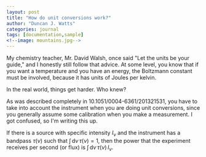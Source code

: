 ```yaml
---
layout: post
title: "How do unit conversions work?"
author: "Duncan J. Watts"
categories: journal
tags: [documentation,sample]
<!--image: mountains.jpg-->
---
```



My chemistry teacher, Mr. David Walsh, once said "Let the units be your guide," and I honestly still follow that advice. At some level, you know that if you want a temperature and you have an energy, the Boltzmann constant must be involved, because it has units of Joules per kelvin.

In the real world, things get harder. Who knew?

As was described completely in 10.1051/0004-6361/201321531, you have to take into account the instrument when you are doing unit conversions, since you generally assume some calibration when you make a measurement. I got confused, so I'm writing this up.

If there is a source with specific intensity $I_\nu$ and the instrument has a bandpass $\tau(\nu)$ such that $\int\,\mathrm d\nu\,\tau(\nu)=1$, then the power that the experiment receives per second (or flux) is $\int\,\mathrm d\nu\,\tau(\nu)\,I_\nu$.
